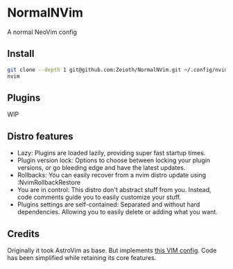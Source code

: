 # NormalNVim
A normal NeoVim config

## Install

```sh
git clone --depth 1 git@github.com:Zeioth/NormalNVim.git ~/.config/nvim
nvim
```

## Plugins

WIP

## Distro features

* Lazy: Plugins are loaded lazily, providing super fast startup times.
* Plugin version lock: Options to choose between locking your plugin versions, or go bleeding edge and have the latest updates.
* Rollbacks: You can easily recover from a nvim distro update using :NvimRollbackRestore
* You are in control: This distro don't abstract stuff from you. Instead, code comments guide you to easily customize your stuff.
* Plugins settings are self-contained: Separated and without hard dependencies. Allowing you to easily delete or adding what you want.

## Credits
Originally it took AstroVim as base. But implements [this VIM config](https://github.com/Zeioth/vim-zeioth-config). Code has been simplified while retaining its core features.
